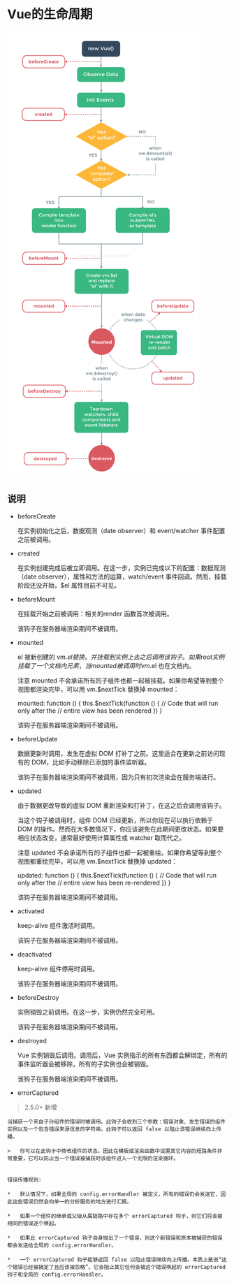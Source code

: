 #   Vue的生命周期

![index](https://raw.githubusercontent.com/esperanza1211/note/master/image/vue%E7%94%9F%E5%91%BD%E5%91%A8%E6%9C%9F.png)

##  说明

*   beforeCreate

    在实例初始化之后，数据观测（date observer）和 event/watcher 事件配置之前被调用。

*   created

    在实例创建完成后被立即调用。在这一步，实例已完成以下的配置：数据观测（date observer），属性和方法的运算，watch/event 事件回调。然而，挂载阶段还没开始，$el 属性目前不可见。

*   beforeMount

    在挂载开始之前被调用：相关的render 函数首次被调用。
    
    该钩子在服务器端渲染期间不被调用。

*   mounted

    el 被新创建的 vm.$el 替换，并挂载到实例上去之后调用该钩子。如果 root 实例挂载了一个文档内元素，当 mounted 被调用时 vm.$el 也在文档内。

    注意 mounted 不会承诺所有的子组件也都一起被挂载。如果你希望等到整个视图都渲染完毕，可以用 vm.$nextTick 替换掉 mounted：

    mounted: function () {
      this.$nextTick(function () {
        // Code that will run only after the
        // entire view has been rendered
      })
    }

    该钩子在服务器端渲染期间不被调用。

*   beforeUpdate

    数据更新时调用，发生在虚拟 DOM 打补丁之前。这里适合在更新之前访问现有的 DOM，比如手动移除已添加的事件监听器。

    该钩子在服务器端渲染期间不被调用，因为只有初次渲染会在服务端进行。

*   updated

    由于数据更改导致的虚拟 DOM 重新渲染和打补丁，在这之后会调用该钩子。

    当这个钩子被调用时，组件 DOM 已经更新，所以你现在可以执行依赖于 DOM 的操作。然而在大多数情况下，你应该避免在此期间更改状态。如果要相应状态改变，通常最好使用计算属性或 watcher 取而代之。

    注意 updated 不会承诺所有的子组件也都一起被重绘。如果你希望等到整个视图都重绘完毕，可以用 vm.$nextTick 替换掉 updated：

    updated: function () {
      this.$nextTick(function () {
        // Code that will run only after the
        // entire view has been re-rendered
      })
    }

    该钩子在服务器端渲染期间不被调用。

*   activated

    keep-alive 组件激活时调用。

    该钩子在服务器端渲染期间不被调用。

*   deactivated

    keep-alive 组件停用时调用。

    该钩子在服务器端渲染期间不被调用。

*   beforeDestroy

    实例销毁之前调用。在这一步，实例仍然完全可用。

    该钩子在服务器端渲染期间不被调用。

*   destroyed

    Vue 实例销毁后调用。调用后，Vue 实例指示的所有东西都会解绑定，所有的事件监听器会被移除，所有的子实例也会被销毁。

    该钩子在服务器端渲染期间不被调用。

*   errorCaptured
>   2.5.0+ 新增

    当捕获一个来自子孙组件的错误时被调用。此钩子会收到三个参数：错误对象、发生错误的组件实例以及一个包含错误来源信息的字符串。此钩子可以返回 false 以阻止该错误继续向上传播。

    >   你可以在此钩子中修改组件的状态。因此在模板或渲染函数中设置其它内容的短路条件非常重要，它可以防止当一个错误被捕获时该组件进入一个无限的渲染循环。


    错误传播规则:

    *   默认情况下，如果全局的 config.errorHandler 被定义，所有的错误仍会发送它，因此这些错误仍然会向单一的分析服务的地方进行汇报。

    *   如果一个组件的继承或父级从属链路中存在多个 errorCaptured 钩子，则它们将会被相同的错误逐个唤起。

    *   如果此 errorCaptured 钩子自身抛出了一个错误，则这个新错误和原本被捕获的错误都会发送给全局的 config.errorHandler。

    *   一个 errorCaptured 钩子能够返回 false 以阻止错误继续向上传播。本质上是说“这个错误已经被搞定了且应该被忽略”。它会阻止其它任何会被这个错误唤起的 errorCaptured 钩子和全局的 config.errorHandler。


